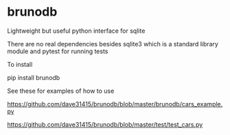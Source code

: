 # brunodb
Lightweight but useful python interface for sqlite

There are no real dependencies besides sqlite3 which is a standard library module and pytest for running tests

To install

pip install brunodb

See these for examples of how to use

https://github.com/dave31415/brunodb/blob/master/brunodb/cars_example.py


https://github.com/dave31415/brunodb/blob/master/test/test_cars.py






